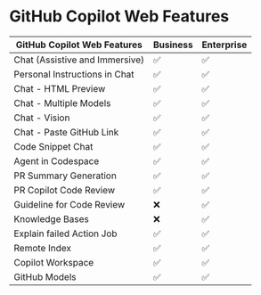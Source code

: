 # GitHub Copilot Web Features

| GitHub Copilot Web Features       | Business | Enterprise |
|-----------------------------------|----------|------------|
| Chat (Assistive and Immersive)    | ✅        | ✅          |
| Personal Instructions in Chat     | ✅        | ✅          |
| Chat - HTML Preview               | ✅        | ✅          |
| Chat - Multiple Models            | ✅        | ✅          |
| Chat - Vision                     | ✅        | ✅          |
| Chat - Paste GitHub Link          | ✅        | ✅          |
| Code Snippet Chat                 | ✅        | ✅          |
| Agent in Codespace                | ✅        | ✅          |
| PR Summary Generation             | ✅        | ✅          |
| PR Copilot Code Review            | ✅        | ✅          |
| Guideline for Code Review         | ❌        | ✅          |
| Knowledge Bases                   | ❌        | ✅          |
| Explain failed Action Job         | ✅        | ✅          |
| Remote Index                      | ✅        | ✅          |
| Copilot Workspace                 | ✅        | ✅          |
| GitHub Models                     | ✅        | ✅          |

